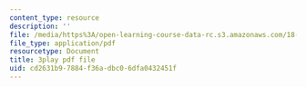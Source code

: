 ```yaml
---
content_type: resource
description: ''
file: /media/https%3A/open-learning-course-data-rc.s3.amazonaws.com/18-02-multivariable-calculus-fall-2007/cd2631b97884f36adbc06dfa0432451f_ChiM2-MV-qM.pdf
file_type: application/pdf
resourcetype: Document
title: 3play pdf file
uid: cd2631b9-7884-f36a-dbc0-6dfa0432451f
---
```

